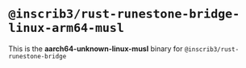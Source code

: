 # `@inscrib3/rust-runestone-bridge-linux-arm64-musl`

This is the **aarch64-unknown-linux-musl** binary for `@inscrib3/rust-runestone-bridge`
